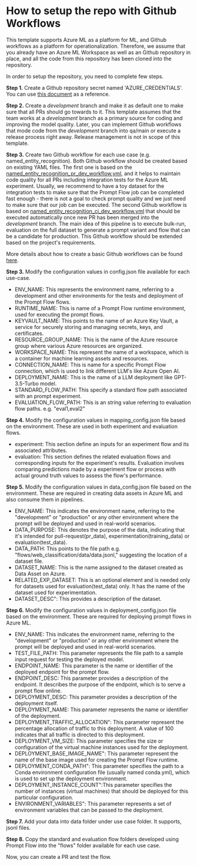 # How to setup the repo with Github Workflows

This template supports Azure ML as a platform for ML, and Github workflows as a platform for operationalization. Therefore, we assume that you already have an Azure ML Workspace as well as an Github repository in place, and all the code from this repository has been cloned into the repository.

In order to setup the repository, you need to complete few steps.

**Step 1.** Create a Github repository secret named 'AZURE_CREDENTIALS'. You can use [this document](https://learn.microsoft.com/en-us/azure/developer/github/connect-from-azure?tabs=azure-portal%2Clinux#use-the-azure-login-action-with-a-service-principal-secret) as a reference. 

**Step 2.** Create a *development* branch and make it as default one to make sure that all PRs should go towards to it. This template assumes that the team works at a *development* branch as a primary source for coding and improving the model quality. Later, you can implement Github workflows that mode code from the *development* branch into qa/main or execute a release process right away. Release management is not in scope of this template.

**Step 3.** Create two Github workflow for each use case (e.g. named_entity_recognition). Both Github workflow should be created based on existing YAML files. The first one is based on the [named_entity_recognition_pr_dev_workflow.yml](../.github/workflows/named_entity_recognition_pr_dev_workflow.yml), and it helps to maintain code quality for all PRs including integration tests for the Azure ML experiment. Usually, we recommend to have a toy dataset for the integration tests to make sure that the Prompt Flow job can be completed fast enough - there is not a goal to check prompt quality and we just need to make sure that our job can be executed. The second Github workflow is based on [named_entity_recognition_ci_dev_workflow.yml](../.github/workflows/named_entity_recognition_ci_dev_workflow.yml) that should be executed automatically once new PR has been merged into the *development* branch. The main idea of this pipeline is to execute bulk-run, evaluation on the full dataset to generate a prompt variant and flow that can be a candidate for production. This Github workflow should be extended based on the project's requirements. 

More details about how to create a basic Github workflows can be found [here](https://docs.github.com/en/actions/using-workflows).

**Step 3.** Modify the configuration values in config.json file available for each use-case.

- ENV_NAME:  This represents the environment name, referring to a development and other environments for the tests and deployment of the Prompt Flow flows.
- RUNTIME_NAME:  This is name of a Prompt Flow runtime environment, used for executing the prompt flows.
- KEYVAULT_NAME:  This points to the name of an Azure Key Vault, a service for securely storing and managing secrets, keys, and certificates.
- RESOURCE_GROUP_NAME:  This is the name of the Azure resource group where various Azure resources are organized.
- WORKSPACE_NAME:  This represent the name of a workspace, which is a container for machine learning assets and resources.
- CONNECTION_NAME:  This is name for a specific Prompt Flow connection, which is used to link different LLM's like Azure Open AI.
- DEPLOYMENT_NAME:  This is the name of a LLM deployment like GPT-3.5-Turbo model.
- STANDARD_FLOW_PATH:  This specify a standard flow path associated with an prompt experiment.
- EVALUATION_FLOW_PATH:  This is an string value referring to evaluation flow paths. e.g. "eval1,eval2"

**Step 4.** Modify the configuration values in mapping_config.json file based on the environment.  These are used in both experiment and evaluation flows.

- experiment: This section define an inputs for an experiment flow and its associated attributes. 
- evaluation: This section defines the related evaluation flows and corresponding inputs for the experiment's results. Evaluation involves comparing predictions made by a experiment flow or process with actual ground truth values to assess the flow's performance.

**Step 5.** Modify the configuration values in data_config.json file based on the environment. These are required in creating data assets in Azure ML and also consume them in pipelines.

- ENV_NAME: This indicates the environment name, referring to the "development" or "production" or any other environment where the prompt will be deployed and used in real-world scenarios.
- DATA_PURPOSE: This denotes the purpose of the data, indicating that it's intended for pull-request(pr_data), experimentation(training_data) or evaluation(test_data).
- DATA_PATH: This points to the file path e.g. "flows/web_classification/data/data.jsonl," suggesting the location of a dataset file.
- DATASET_NAME: This is the name assigned to the dataset created as Data Asset on Azure.
- RELATED_EXP_DATASET: This is an optional element and is needed only for datasets used for evaluation(test_data) only. It has the name of the dataset used for experimentation.
- DATASET_DESC": This provides a description of the dataset.


**Step 6.** Modify the configuration values in deployment_config.json file based on the environment.  These are required for deploying prompt flows in Azure ML.

- ENV_NAME: This indicates the environment name, referring to the "development" or "production" or any other environment where the prompt will be deployed and used in real-world scenarios.
- TEST_FILE_PATH: This parameter  represents the file path to a sample input request for testing the deployed model. 
- ENDPOINT_NAME: This parameter is the name or identifier of the deployed endpoint for the prompt flow.
- ENDPOINT_DESC: This parameter provides a description of the endpoint. It describes the purpose of the endpoint, which is to serve a prompt flow online.
- DEPLOYMENT_DESC: This parameter provides a description of the deployment itself.
- DEPLOYMENT_NAME: This parameter represents the name or identifier of the deployment. 
- DEPLOYMENT_TRAFFIC_ALLOCATION": This parameter represent the percentage allocation of traffic to this deployment. A value of 100 indicates that all traffic is directed to this deployment.
- DEPLOYMENT_VM_SIZE: This parameter specifies the size or configuration of the virtual machine instances used for the deployment.
- DEPLOYMENT_BASE_IMAGE_NAME": This parameter represent the name of the base image used for creating the Prompt Flow runtime.
- DEPLOYMENT_CONDA_PATH": This parameter specifies the path to a Conda environment configuration file (usually named conda.yml), which is used to set up the deployment environment.
- DEPLOYMENT_INSTANCE_COUNT":This parameter specifies the number of instances (virtual machines) that should be deployed for this particular configuration.
- ENVIRONMENT_VARIABLES": This parameter represents a set of environment variables that can be passed to the deployment.

**Step 7.** Add your data into data folder under use case folder. It supports, jsonl files. 

**Step 8.** Copy the standard and evaluation flow folders developed using Prompt Flow into the "flows" folder available for each use case.

Now, you can create a PR and test the flow.
